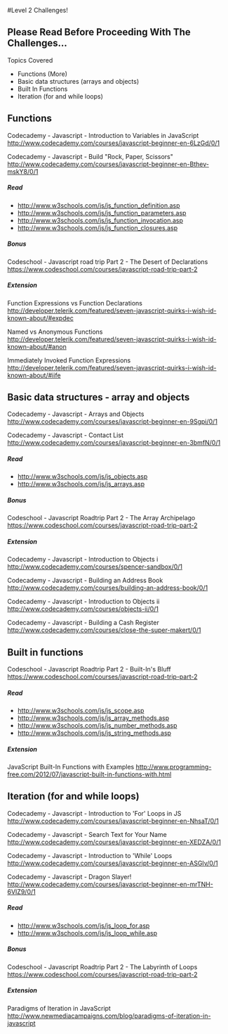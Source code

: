 #Level 2 Challenges!

## Please Read Before Proceeding With The Challenges...

Topics Covered

- Functions (More)
- Basic data structures (arrays and objects)
- Built In Functions
- Iteration (for and while loops)

## Functions
Codecademy - Javascript - Introduction to Variables in JavaScript
<http://www.codecademy.com/courses/javascript-beginner-en-6LzGd/0/1>

Codecademy - Javascript - Build "Rock, Paper, Scissors"
<http://www.codecademy.com/courses/javascript-beginner-en-Bthev-mskY8/0/1>

##### Read
- <http://www.w3schools.com/js/js_function_definition.asp>
- <http://www.w3schools.com/js/js_function_parameters.asp>
- <http://www.w3schools.com/js/js_function_invocation.asp>
- <http://www.w3schools.com/js/js_function_closures.asp>

##### Bonus

Codeschool - Javascript road trip Part 2 - The Desert of Declarations
<https://www.codeschool.com/courses/javascript-road-trip-part-2>

##### Extension

Function Expressions vs Function Declarations
<http://developer.telerik.com/featured/seven-javascript-quirks-i-wish-id-known-about/#expdec>

Named vs Anonymous Functions
<http://developer.telerik.com/featured/seven-javascript-quirks-i-wish-id-known-about/#anon>

Immediately Invoked Function Expressions
<http://developer.telerik.com/featured/seven-javascript-quirks-i-wish-id-known-about/#iife>

## Basic data structures - array and objects

Codecademy - Javascript - Arrays and Objects
<http://www.codecademy.com/courses/javascript-beginner-en-9Sgpi/0/1>

Codecademy - Javascript - Contact List
<http://www.codecademy.com/courses/javascript-beginner-en-3bmfN/0/1>

##### Read
- <http://www.w3schools.com/js/js_objects.asp>
- <http://www.w3schools.com/js/js_arrays.asp>

##### Bonus

Codeschool - Javascript Roadtrip Part 2 - The Array Archipelago
<https://www.codeschool.com/courses/javascript-road-trip-part-2>

##### Extension

Codecademy - Javascript - Introduction to Objects i
<http://www.codecademy.com/courses/spencer-sandbox/0/1>

Codecademy - Javascript - Building an Address Book
<http://www.codecademy.com/courses/building-an-address-book/0/1>

Codecademy - Javascript - Introduction to Objects ii
<http://www.codecademy.com/courses/objects-ii/0/1>

Codecademy - Javascript - Building a Cash Register
<http://www.codecademy.com/courses/close-the-super-makert/0/1>

## Built in functions

Codeschool - Javascript Roadtrip Part 2 - Built-In's Bluff
<https://www.codeschool.com/courses/javascript-road-trip-part-2>

##### Read
- <http://www.w3schools.com/js/js_scope.asp>
- <http://www.w3schools.com/js/js_array_methods.asp>
- <http://www.w3schools.com/js/js_number_methods.asp>
- <http://www.w3schools.com/js/js_string_methods.asp>

##### Extension

JavaScript Built-In Functions with Examples
<http://www.programming-free.com/2012/07/javascript-built-in-functions-with.html>

## Iteration (for and while loops)
Codecademy - Javascript - Introduction to 'For' Loops in JS
<http://www.codecademy.com/courses/javascript-beginner-en-NhsaT/0/1>

Codecademy - Javascript - Search Text for Your Name
<http://www.codecademy.com/courses/javascript-beginner-en-XEDZA/0/1>

Codecademy - Javascript - Introduction to 'While' Loops
<http://www.codecademy.com/courses/javascript-beginner-en-ASGIv/0/1>

Codecademy - Javascript - Dragon Slayer!
<http://www.codecademy.com/courses/javascript-beginner-en-mrTNH-6VIZ9/0/1>

##### Read
- <http://www.w3schools.com/js/js_loop_for.asp>
- <http://www.w3schools.com/js/js_loop_while.asp>

##### Bonus

Codeschool - Javascript Roadtrip Part 2 - The Labyrinth of Loops
<https://www.codeschool.com/courses/javascript-road-trip-part-2>

##### Extension

Paradigms of Iteration in JavaScript
<http://www.newmediacampaigns.com/blog/paradigms-of-iteration-in-javascript>
